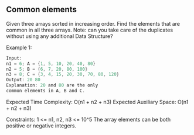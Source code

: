 ## Common elements

Given three arrays sorted in increasing order. Find the elements that are common in all three arrays.
Note: can you take care of the duplicates without using any additional Data Structure?

 

Example 1:
```C
Input:
n1 = 6; A = {1, 5, 10, 20, 40, 80}
n2 = 5; B = {6, 7, 20, 80, 100}
n3 = 8; C = {3, 4, 15, 20, 30, 70, 80, 120}
Output: 20 80
Explanation: 20 and 80 are the only
common elements in A, B and C.
```

Expected Time Complexity: O(n1 + n2 + n3)
Expected Auxiliary Space: O(n1 + n2 + n3)

Constraints:
1 <= n1, n2, n3 <= 10^5
The array elements can be both positive or negative integers.
